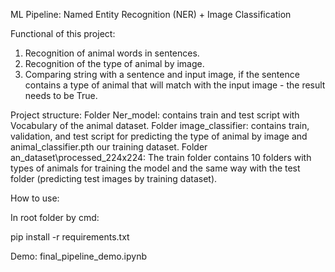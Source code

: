 ML Pipeline: Named Entity Recognition (NER) + Image Classification

Functional of this project:

1. Recognition of animal words in sentences.
2. Recognition of the type of animal by image.
3. Comparing string with a sentence and input image, if the sentence contains a type of animal that will match with the input image - the result needs to be True.

Project structure:
Folder Ner_model: contains train and test script with Vocabulary of the animal dataset.
Folder image_classifier: contains train, validation, and test script for predicting the type of animal by image and animal_classifier.pth our training dataset.
Folder an_dataset\processed_224x224: The train folder contains 10 folders with types of animals for training the model and the same way with the test folder (predicting test images by training dataset).

How to use:

In root folder by cmd:

pip install -r requirements.txt

Demo: final_pipeline_demo.ipynb
